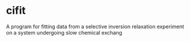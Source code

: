 # cifit
A program for fitting data from a selective inversion relaxation experiment on a system undergoing slow chemical exchang
